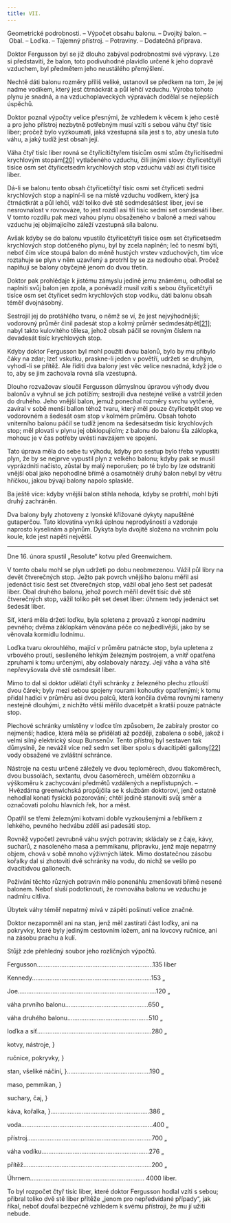 ```yaml
---
title: VII.
---
```


Geometrické podrobnosti. – Výpočet obsahu balonu. – Dvojitý balon. – Obal. – Loďka. – Tajemný přístroj. – Potraviny. – Dodatečná příprava.

Doktor Fergusson byl se již dlouho zabýval podrobnostmi své výpravy. Lze si představiti, že balon, toto podivuhodné plavidlo určené k jeho dopravě vzduchem, byl předmětem jeho neustálého přemýšlení.

Nechtě dáti balonu rozměry příliš veliké, ustanovil se předkem na tom, že jej nadme vodíkem, který jest čtrnáckrát a půl lehčí vzduchu. Výroba tohoto plynu je snadná, a na vzduchoplaveckých výpravách dodělal se nejlepších úspěchů.

Doktor poznal výpočty velice přesnými, že vzhledem k věcem k jeho cestě a pro jeho přístroj nezbytně potřebným musí vzíti s sebou váhu čtyř tisíc liber; pročež bylo vyzkoumati, jaká vzestupná síla jest s to, aby unesla tuto váhu, a jaký tudíž jest obsah její.

Váha čtyř tisíc liber rovná se čtyřicítičtyřem tisícům osmi stům čtyřicítisedmi krychlovým stopám[\[20\]](../Text/pet_nedel_v_balone_split_047.html#_ftn20) vytlačeného vzduchu, čili jinými slovy: čtyřicetčtyři tisíce osm set čtyřicetsedm krychlových stop vzduchu váží asi čtyři tisíce liber.

Dá-li se balonu tento obsah čtyřicetičtyř tisíc osmi set čtyřiceti sedmi krychlových stop a naplní-li se na místě vzduchu vodíkem, který jsa čtrnáctkrát a půl lehčí, váží toliko dvě stě sedmdesátšest liber, jeví se nesrovnalost v rovnováze, to jest rozdíl asi tří tisíc sedmi set osmdesáti liber. V tomto rozdílu pak mezi vahou plynu obsaženého v baloně a mezi vahou vzduchu jej objímajícího záleží vzestupná síla balonu.

Avšak kdyby se do balonu vpustilo čtyřicetčtyři tisíce osm set čtyřicetsedm krychlových stop dotčeného plynu, byl by zcela naplněn; leč to nesmí býti, neboť čím více stoupá balon do méně hustých vrstev vzduchových, tím více roztahuje se plyn v něm uzavřený a protrhl by se za nedlouho obal. Pročež naplňují se balony obyčejně jenom do dvou třetin.

Doktor pak prohlédaje k jistému zámyslu jedině jemu známému, odhodlal se naplniti svůj balon jen zpola, a poněvadž musil vzíti s sebou čtyřicetčtyři tisíce osm set čtyřicet sedm krychlových stop vodíku, dáti balonu obsah téměř dvojnásobný.

Sestrojil jej do protáhlého tvaru, o němž se ví, že jest nejvýhodnější; vodorovný průměr činil padesát stop a kolmý průměr sedmdesátpět[\[21\]](../Text/pet_nedel_v_balone_split_047.html#_ftn21); nabyl takto kulovitého tělesa, jehož obsah páčil se rovným číslem na devadesát tisíc krychlových stop.

Kdyby doktor Fergusson byl mohl použíti dvou balonů, bylo by mu přibylo čáky na zdar; lzeť vskutku, praskne-li jeden v povětří, udržeti se druhým, vyhodí-li se přítěž. Ale říditi dva balony jest věc velice nesnadná, když jde o to, aby se jim zachovala rovná síla vzestupná.

Dlouho rozvažovav sloučil Fergusson důmyslnou úpravou výhody dvou balonův a vyhnul se jich potížím; sestrojili dva nestejné veliké a vstrčil jeden do druhého. Jeho vnější balon, jemuž ponechal rozměry svrchu vytčené, zavíral v sobě menší ballon téhož tvaru, který měl pouze čtyřicetpět stop ve vodorovném a šedesát osm stop v kolmém průměru. Obsah tohoto vniterního balonu páčil se tudíž jenom na šedesátsedm tisíc krychlových stop; měl plovati v plynu jej obklopujícím; z balonu do balonu šla záklopka, mohouc je v čas potřeby uvésti navzájem ve spojení.

Tato úprava měla do sebe tu výhodu, kdyby pro sestup bylo třeba vypustiti plyn, že by se nejprve vypustil plyn z velkého balonu; kdyby pak se musil vyprázdniti načisto, zůstal by malý neporušen; po té bylo by lze odstraniti vnější obal jako nepohodlné břímě a osamotnělý druhý balon nebyl by větru hříčkou, jakou bývají balony napolo splasklé.

Ba ještě více: kdyby vnější balon stihla nehoda, kdyby se protrhl, mohl býti druhý zachráněn.

Dva balony byly zhotoveny z lyonské křižované dykyty napuštěné gutaperčou. Tato klovatina vyniká úplnou neprodyšností a vzdoruje naprosto kyselinám a plynům. Dykyta byla dvojitě složena na vrchním polu koule, kde jest napětí největší.

* * *

Dne 16. února spustil „Resolute“ kotvu před Greenwichem.

V tomto obalu mohl se plyn udržeti po dobu neobmezenou. Vážil půl libry na devět čtverečných stop. Ježto pak povrch vnějšího balonu měřil asi jedenáct tisíc šest set čtverečných stop, vážil obal jeho šest set padesát liber. Obal druhého balonu, jehož povrch měřil devět tisíc dvě stě čtverečných stop, vážil toliko pět set deset liber: úhrnem tedy jedenáct set šedesát liber.

Síť, která měla držeti loďku, byla spletena z provazů z konopí nadmíru pevného; dvěma záklopkám věnována péče co nejbedlivější, jako by se věnovala kormidlu lodnímu.

Loďka tvaru okrouhlého, mající v průměru patnácte stop, byla upletena z vrbového proutí, sesíleného lehkým železným postrojem, a vnitř opatřena zpruhami k tomu určenými, aby oslabovaly nárazy. Její váha a váha sítě nepřevyšovala dvě stě osmdesát liber.

Mimo to dal si doktor udělati čtyři schránky z železného plechu ztlouští dvou čárek; byly mezi sebou spojeny rourami kohoutky opatřenými; k tomu přidal hadici v průměru asi dvou palců, která končila dvěma rovnými rameny nestejně dlouhými, z nichžto větší měřilo dvacetpět a kratší pouze patnácte stop.

Plechové schránky umístěny v loďce tím způsobem, že zabíraly prostor co nejmenší; hadice, která měla se přidělati až později, zabalena o sobě, jakož i velmi silný elektrický sloup Bunsenův. Tento přístroj byl sestaven tak důmyslně, že nevážil více než sedm set liber spolu s dvacítipěti gallony[\[22\]](../Text/pet_nedel_v_balone_split_047.html#_ftn22) vody obsažené ve zvláštní schránce.

Nástroje na cestu určené záležely ve dvou teploměrech, dvou tlakoměrech, dvou bussolách, sextantu, dvou časoměrech, umělém obzorníku a výškoměru k zachycování předmětů vzdálených a nepřístupných. – Hvězdárna greenwichská propůjčila se k službám doktorovi, jenž ostatně nehodlal konati fysická pozorování; chtěl jedině stanoviti svůj směr a označovati polohu hlavních řek, hor a měst.

Opatřil se třemi železnými kotvami dobře vyzkoušenými a řebříkem z lehkého, pevného hedvábu zdélí asi padesáti stop.

Rovněž vypočetl zevrubně váhu svých potravin; skládaly se z čaje, kávy, sucharů, z nasoleného masa a pemmikanu, přípravku, jenž maje nepatrný objem, chová v sobě mnoho výživných látek. Mimo dostatečnou zásobu kořalky dal si zhotoviti dvě schránky na vodu, do nichž se vešlo po dvacítidvou gallonech.

Požívání těchto různých potravin mělo ponenáhlu zmenšovati břímě nesené balonem. Neboť sluší podotknouti, že rovnováha balonu ve vzduchu je nadmíru citliva.

Úbytek váhy téměř nepatrný mívá v zápětí pošinutí velice značné.

Doktor nezapomněl ani na stan, jenž měl zastírati část loďky, ani na pokryvky, které byly jediným cestovním ložem, ani na lovcovy ručnice, ani na zásobu prachu a kulí.

Stůjž zde přehledný soubor jeho rozličných výpočtů.

  

Fergusson...................................................................135 liber

Kennedy.....................................................................153 „

Joe................................................................................120 „

váha prvního balonu................................................650 „

váha druhého balonu...............................................510 „

loďka a síť..................................................................280 „

kotvy, nástroje, }

ručnice, pokryvky, }

stan, všeliké náčiní, }................................................190 „

maso, pemmikan, }

suchary, čaj, }

káva, kořalka, }.........................................................386 „

voda............................................................................400 „

přístroj........................................................................700 „

váha vodíku..............................................................276 „

přítěž..........................................................................200 „

  

Úhrnem.................................................................. 4000 liber.

  

To byl rozpočet čtyř tisíc liber, které doktor Fergusson hodlal vzíti s sebou; přibral toliko dvě stě liber přítěže „jenom pro nepředvídané případy“, jak říkal, neboť doufal bezpečně vzhledem k svému přístroji, že mu jí užiti nebude.

